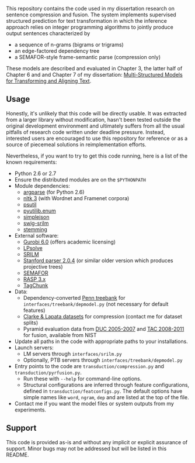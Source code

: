 This repository contains the code used in my dissertation research on
sentence compression and fusion. The system implements supervised
structured prediction for text transformation in which the
inference approach relies on integer programming
algorithms to jointly produce output sentences characterized by
* a sequence of n-grams (bigrams or trigrams)
* an edge-factored dependency tree
* a SEMAFOR-style frame-semantic parse (compression only)

These models are described and evaluated in Chapter 3, the latter half
of Chapter 6 and and Chapter 7 of my dissertation: [Multi-Structured Models for Transforming and Aligning Text](http://www.cs.columbia.edu/~kapil/documents/dissertation15multistruct.pdf).

Usage
-----
Honestly, it's unlikely that this code will be directly usable.
It was extracted from a larger library without modification,
hasn't been tested outside the original development environment and
ultimately suffers from all the usual pitfalls of research code
written under deadline pressure.
Instead, interested users are encouraged to use this repository
for reference or as a source of piecemeal solutions in reimplementation
efforts.

Nevertheless, if you want to try to get this code running, here
is a list of the known requirements:
* Python 2.6 or 2.7
* Ensure the distributed modules are on the `$PYTHONPATH`
* Module dependencies:
  * [argparse](https://code.google.com/p/argparse/) (for Python 2.6)
  * [nltk 3](http://www.nltk.org/) (with Wordnet and Framenet corpora)
  * [psutil](https://code.google.com/p/psutil/)
  * [pyutilib.enum](https://pypi.python.org/pypi/pyutilib.enum)
  * [simplejson](https://pypi.python.org/pypi/simplejson/)
  * [swig-srilm](https://github.com/desilinguist/swig-srilm/blob/master/README.md)
  * [stemming](https://pypi.python.org/pypi/stemming/1.0)
* External software:
  * [Gurobi 6.0](http://www.gurobi.com/) (offers academic licensing)
  * [LPsolve](http://lpsolve.sourceforge.net/)
  * [SRILM](http://www.speech.sri.com/projects/srilm/)
  * [Stanford parser 2.0.4](http://nlp.stanford.edu/software/lex-parser.shtml#Download) (or similar older version which produces projective trees)
  * [SEMAFOR](http://www.ark.cs.cmu.edu/SEMAFOR/)
  * [RASP 3.x](http://users.sussex.ac.uk/~johnca/rasp/)
  * [TagChunk](https://www.umiacs.umd.edu/~hal/TagChunk/)
* Data:
  * Dependency-converted [Penn treebank](https://catalog.ldc.upenn.edu/LDC99T42) for `interfaces/treebank/depmodel.py` (not necessary for default features)
  * [Clarke & Lapata datasets](http://jamesclarke.net/research/resources) for compression (contact me for dataset splits)
  * Pyramid evaluation data from [DUC 2005-2007](http://www-nlpir.nist.gov/projects/duc/data.html) and [TAC 2008-2011](http://www.nist.gov/tac/data/index.html) for fusion, available from NIST
* Update all paths in the code with appropriate paths to your installations.
* Launch servers:
  * LM servers through `interfaces/srilm.py`
  * Optionally, PTB servers through `interfaces/treebank/depmodel.py`
* Entry points to the code are `transduction/compression.py` and `transduction/pyrfusion.py`.
  * Run these with `--help` for command-line options.
  * Structural configurations are inferred through feature configurations, defined in `transduction/featconfigs.py`. The default options have simple names like `word`, `ngram`, `dep` and are listed at the top of the file.
* Contact me if you want the model files or system outputs from my experiments.


Support
-------
This code is provided as-is and without any implicit or explicit assurance
of support. Minor bugs may not be addressed but will be listed in this README.
